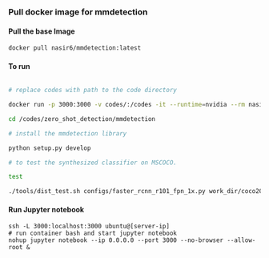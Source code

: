 ### Pull docker image for mmdetection

#### Pull the base Image 
```sh
docker pull nasir6/mmdetection:latest
```

#### To run 

```sh

# replace codes with path to the code directory

docker run -p 3000:3000 -v codes/:/codes -it --runtime=nvidia --rm nasir6/mmdetection:latest

cd /codes/zero_shot_detection/mmdetection

# install the mmdetection library

python setup.py develop

# to test the synthesized classifier on MSCOCO. 

test

./tools/dist_test.sh configs/faster_rcnn_r101_fpn_1x.py work_dir/coco2014/epoch_12.pth 8 --dataset coco --out coco_results.pkl --zsd --syn_weights ../checkpoints/coco_65_15/classifier_best_137.pth

```

#### Run Jupyter notebook

```ssh
ssh -L 3000:localhost:3000 ubuntu@[server-ip]
# run container bash and start jupyter notebook
nohup jupyter notebook --ip 0.0.0.0 --port 3000 --no-browser --allow-root &

```

